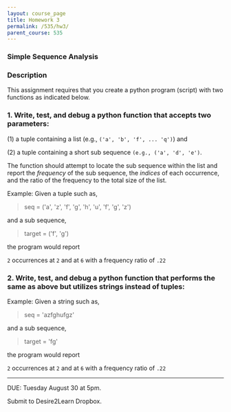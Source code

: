 ```yaml
---
layout: course_page
title: Homework 3
permalink: /535/hw3/
parent_course: 535
---
```


### Simple Sequence Analysis

### Description
This assignment requires that you create a python program (script) with two functions as indicated below.

### 1. Write, test, and debug a python function that accepts two parameters:

(1) a tuple containing a list (e.g., ```('a', 'b', 'f', ... 'q')```) and 

(2) a tuple containing a short sub sequence ```(e.g., ('a', 'd', 'e')```. 

The function should attempt to locate the sub sequence within the list and report the *frequency* of the sub sequence, the *indices* of each occurrence, and the ratio of the frequency to the total size of the list.

Example: Given a tuple such as,

>	seq = ('a', 'z', 'f', 'g', 'h', 'u', 'f', 'g', 'z')

and a sub sequence,

>	target = ('f', 'g')

the program would report

```2``` occurrences at ```2``` and at ```6``` with a frequency ratio of ```.22```


### 2. Write, test, and debug a python function that performs the same as above but utilizes strings instead of tuples:

Example: Given a string such as,

>	seq = 'azfghufgz'

and a sub sequence,

>	target = 'fg'

the program would report

```2``` occurrences at ```2``` and at ```6``` with a frequency ratio of ```.22```



---

DUE: Tuesday August 30 at 5pm.

Submit to Desire2Learn Dropbox. 
